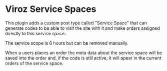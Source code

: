 # Viroz Service Spaces

This plugin adds a custom post type called "Service Space" that can generate codes to be able to visit the site with it and make orders assigned directly to this service space.

The service scope is 6 hours but can be removed manually.

When a users places an order the meta data about the service space will be saved into the order and, if the code is still active, it will apear in the current orders of the service space.

